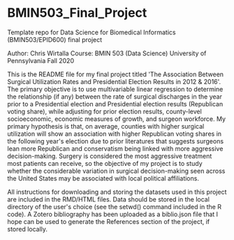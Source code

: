 # BMIN503_Final_Project
Template repo for Data Science for Biomedical Informatics (BMIN503/EPID600) final project

Author: Chris Wirtalla
Course: BMIN 503 (Data Science)
University of Pennsylvania
Fall 2020

This is the README file for my final project titled 'The Association Between Surgical Utilization Rates and Presidential Election Results in 2012 & 2016'. The primary objective is to use multivariable linear regression to determine the relationship (if any) between the rate of surgical discharges in the year prior to a Presidential election and Presidential election results (Republican voting share), while adjusting for prior election results, county-level socioeconomic, economic measures of growth, and surgeon workforce. My primary hypothesis is that, on average, counties with higher surgical utilization will show an association with higher Republican voting shares in the following year's election due to prior literatures that suggests surgeons lean more Republican and conservatism being linked with more aggressive decision-making. Surgery is considered the most aggressive treatment most patients can receive, so the objective of my project is to study whether the considerable variation in surgical decision-making seen across the United States may be associated with local political affiliations.

All instructions for downloading and storing the datasets used in this project are included in the RMD/HTML files. Data should be stored in the local directory of the user's choice (see the setwd() command included in the R code). A Zotero bibliography has been uploaded as a biblio.json file that I hope can be used to generate the References section of the project, if stored locally.






